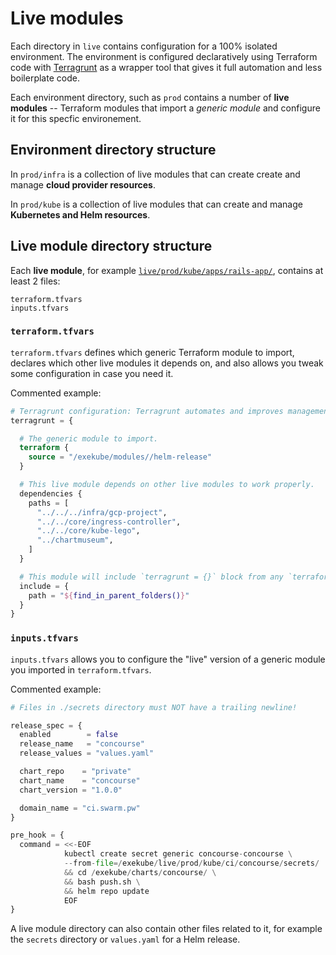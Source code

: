 # Live modules

Each directory in `live` contains configuration for a 100% isolated environment. The environment is configured declaratively using Terraform code with [Terragrunt](/) as a wrapper tool that gives it full automation and less boilerplate code.

Each environment directory, such as `prod` contains a number of **live modules** -- Terraform modules that import a *generic module* and configure it for this specfic environement.

## Environment directory structure

In `prod/infra` is a collection of live modules that can create create and manage **cloud provider resources**.

In `prod/kube` is a collection of live modules that can create and manage **Kubernetes and Helm resources**.

## Live module directory structure

Each **live module**, for example [`live/prod/kube/apps/rails-app/`](/), contains at least 2 files:

```
terraform.tfvars
inputs.tfvars
```
### `terraform.tfvars`

`terraform.tfvars` defines which generic Terraform module to import, declares which other live modules it depends on, and also allows you tweak some configuration in case you need it.

Commented example:

```tf
# Terragrunt configuration: Terragrunt automates and improves management of Terraform modules.
terragrunt = {

  # The generic module to import.
  terraform {
    source = "/exekube/modules//helm-release"
  }

  # This live module depends on other live modules to work properly.
  dependencies {
    paths = [
      "../../../infra/gcp-project",
      "../../core/ingress-controller",
      "../../core/kube-lego",
      "../chartmuseum",
    ]
  }

  # This module will include `terragrunt = {}` block from any `terraform.tfvars` files it can find in parent directories.
  include = {
    path = "${find_in_parent_folders()}"
  }
}
```

### `inputs.tfvars`

`inputs.tfvars` allows you to configure the "live" version of a generic module you imported in `terraform.tfvars`.

Commented example:

```tf
# Files in ./secrets directory must NOT have a trailing newline!

release_spec = {
  enabled        = false
  release_name   = "concourse"
  release_values = "values.yaml"

  chart_repo    = "private"
  chart_name    = "concourse"
  chart_version = "1.0.0"

  domain_name = "ci.swarm.pw"
}

pre_hook = {
  command = <<-EOF
            kubectl create secret generic concourse-concourse \
            --from-file=/exekube/live/prod/kube/ci/concourse/secrets/ || true \
            && cd /exekube/charts/concourse/ \
            && bash push.sh \
            && helm repo update
            EOF
}
```

A live module directory can also contain other files related to it, for example the `secrets` directory or `values.yaml` for a Helm release.
